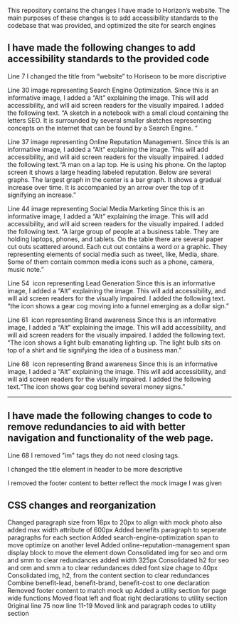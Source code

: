 This repository contains the changes I have made to Horizon’s website. 
The main purposes of these changes is to add accessibility standards to the codebase that was provided, and optimized the site for search engines 

I have made the following changes to add accessibility standards to the provided code 
---------------------------------------------------------------------------------------
Line 7  I changed the title from “website” to Horiseon to be more discriptive
  
Line 30   image representing Search Engine Optimization. Since this is an informative image, I added a “Alt” explaining the image. This will add accessibility, and will aid screen readers for the visually impaired. I added the following text. 
“A sketch in a notebook with a small cloud containing the letters SEO. It is surrounded by several smaller sketches representing concepts on the internet that can be found by a Search Engine. “

Line 37  image representing Online Reputation Management. Since this is an informative image, I added a “Alt” explaining the image. This will add accessibility, and will aid screen readers for the visually impaired. I added the following text.“A man on a lap top. He is using his phone. On the laptop screen it shows a large heading labeled reputation. Below are several graphs. The largest graph in the center is a bar graph. It shows a gradual increase over time. It is accompanied by an arrow over the top of it signifying an increase.” 

Line 44  image representing Social Media Marketing Since this is an informative image, I added a “Alt” explaining the image. This will add accessibility, and will aid screen readers for the visually impaired. I added the following text.
“A large group of people at a business table. They are holding laptops, phones, and tablets. On the table there are several paper cut outs scattered around. Each cut out contains a word or a graphic. They representing elements of social media such as tweet, like, Media, share. Some of them contain common media icons such as a phone, camera, music note.”

Line 54 <img> icon representing Lead Generation Since this is an informative image, I added a “Alt” explaining the image. This will add accessibility, and will aid screen readers for the visually impaired. I added the following text.
“the icon shows a gear cog moving into a funnel emerging as a dollar sign.”

Line 61 <img> icon representing Brand awareness Since this is an informative image, I added a “Alt” explaining the image. This will add accessibility, and will aid screen readers for the visually impaired. I added the following text.
“The icon shows a light bulb emanating lighting up. The light bulb sits on top of a shirt and tie signifying the idea of a business man.”

Line 68 <img> icon representing Brand awareness Since this is an informative image, I added a “Alt” explaining the image. This will add accessibility, and will aid screen readers for the visually impaired. I added the following text.“The icon shows gear cog behind several money signs.”

--------------------------------------------------------------------------------------
I have made the following changes to code to remove redundancies to aid with better navigation and functionality of the web page. 
---------------------------------------------------------------------------------------------------------------------------------

Line 68 I removed  "im" tags they do not need closing tags.

I changed the title element in header to be more descriptive 

I removed the footer content to better reflect the mock image I was given

CSS changes and reorganization   
------------------------------------------------------------------------------------------------------------------------------------
Changed paragraph size from 16px to 20px to align with mock photo also added max width attribute of 600px
Added benefits paragraph to seperate paragraphs for each section
Added search-engine-optimization span to move optimize on another level
Added online-reputation-management span display block to move the element down
Consolidated img for seo and orm and smm to clear redundances  added width 325px
Consolidated h2 for seo and orm and smm a to clear redundances dded font size chage to 40px
Consolidated img, h2, from the content section to clear redundances 
Combine benefit-lead, benefit-brand, benefit-cost to one declaration
Removed footer content to match mock up
Added a utility section for page wide functions
Moved float left and float right declarations to utility section 0riginal line 75 now line 11-19
Moved link and paragraph codes to utility section


